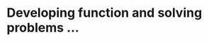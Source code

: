 # Developing function and solving problems ...

<a href=""></a><br>
<a href=""></a><br>
<a href=""></a><br>
<a href=""></a><br>
<a href=""></a><br>
<a href=""></a><br>

